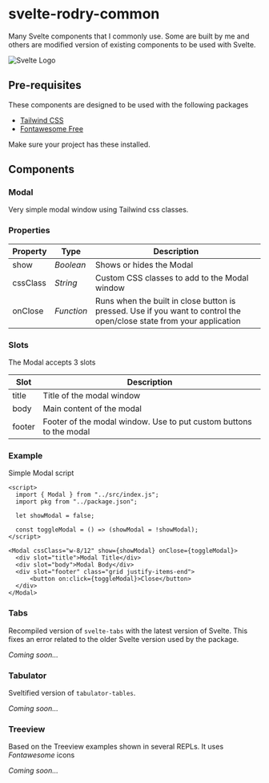 # svelte-rodry-common
 Many Svelte components that I commonly use. Some are built by me and others are modified version of existing components to be used with Svelte.

 ![Svelte Logo](https://svelte.dev/svelte-logo-horizontal.svg)

 ## Pre-requisites
 These components are designed to be used with the following packages
 - [Tailwind CSS](https://tailwindcss.com/) 
 - [Fontawesome Free](https://fontawesome.com/v5.9.0/how-to-use/on-the-web/referencing-icons/basic-use) 
 
 Make sure your project has these installed.

 ## Components
  ### Modal
  Very simple modal window using Tailwind css classes.

  ### Properties
  
  |Property|Type|Description|
  |-------|-----|----|
  |show|_Boolean_|Shows or hides the Modal|
  |cssClass|_String_|Custom CSS classes to add to the Modal window|
  |onClose|_Function_|Runs when the built in close button is pressed. Use if you want to control the open/close state from your application|

  ### Slots
  The Modal accepts 3 slots
  
  |Slot|Description|
  |----|----|
  |title|Title of the modal window|
  |body|Main content of the modal|
  |footer|Footer of the modal window. Use to put custom buttons to the modal|

  ### Example
  Simple Modal script

  ```
  <script>
    import { Modal } from "../src/index.js";
    import pkg from "../package.json";

    let showModal = false;

    const toggleModal = () => (showModal = !showModal);
  </script>

  <Modal cssClass="w-8/12" show={showModal} onClose={toggleModal}>
    <div slot="title">Modal Title</div>
    <div slot="body">Modal Body</div>
    <div slot="footer" class="grid justify-items-end">
        <button on:click={toggleModal}>Close</button>
    </div>
  </Modal>
  ```

  ### Tabs
  Recompiled version of `svelte-tabs` with the latest version of Svelte. This fixes an error related to the older Svelte version used by the package.

  _Coming soon..._

  ### Tabulator
  Sveltified version of `tabulator-tables`.

  _Coming soon..._

  ### Treeview
  Based on the Treeview examples shown in several REPLs. It uses *Fontawesome* icons

  _Coming soon..._
